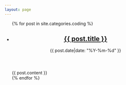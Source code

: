 ```yaml
---
layout: page
---
```


<ul class="article-list">
{% for post in site.categories.coding %}
<li>
	<article>
		<header>
			<h1><a href="{{ post.url }}">{{ post.title }}</a></h1>
			<time>{{ post.date|date: "%Y-%m-%d" }}</time>
		</header>
		<div class="post">{{ post.content }}</div>
	</article>
</li>
{% endfor %}
</ul>
